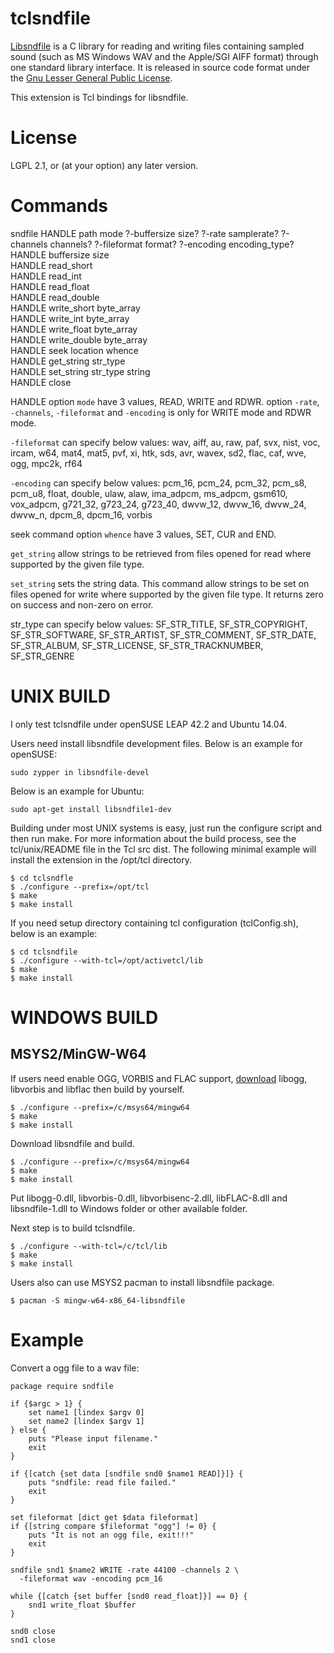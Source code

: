 tclsndfile
=====

[Libsndfile](http://www.mega-nerd.com/libsndfile/) is a C library for reading
and writing files containing sampled sound (such as MS Windows WAV and the
Apple/SGI AIFF format) through one standard library interface.
It is released in source code format
under the [Gnu Lesser General Public License](http://www.gnu.org/copyleft/lesser.html).

This extension is Tcl bindings for libsndfile.


License
=====

LGPL 2.1, or (at your option) any later version.


Commands
=====

sndfile HANDLE path mode ?-buffersize size? ?-rate samplerate? ?-channels channels? 
?-fileformat format? ?-encoding encoding_type?  
HANDLE buffersize size  
HANDLE read_short  
HANDLE read_int  
HANDLE read_float  
HANDLE read_double  
HANDLE write_short byte_array  
HANDLE write_int byte_array  
HANDLE write_float byte_array   
HANDLE write_double byte_array  
HANDLE seek location whence  
HANDLE get_string str_type  
HANDLE set_string str_type string  
HANDLE close

HANDLE option `mode` have 3 values, READ, WRITE and RDWR.
option `-rate`, `-channels`, `-fileformat` and `-encoding` is only
for WRITE mode and RDWR mode.

`-fileformat` can specify below values:
wav, aiff, au, raw, paf, svx, nist, voc, ircam, w64, mat4, mat5,
pvf, xi, htk, sds, avr, wavex, sd2, flac, caf, wve, ogg, mpc2k, rf64

`-encoding` can specify below values:
pcm_16, pcm_24, pcm_32, pcm_s8, pcm_u8, float, double, ulaw, alaw,
ima_adpcm, ms_adpcm, gsm610, vox_adpcm, g721_32, g723_24, g723_40,
dwvw_12, dwvw_16, dwvw_24, dwvw_n, dpcm_8, dpcm_16, vorbis

seek command option `whence` have 3 values, SET, CUR and END.

`get_string` allow strings to be retrieved from files opened for read where
supported by the given file type.

`set_string` sets the string data. This command allow strings to be set on
files opened for write where supported by the given file type.
It returns zero on success and non-zero on error.

str_type can specify below values:
SF_STR_TITLE, SF_STR_COPYRIGHT, SF_STR_SOFTWARE, SF_STR_ARTIST,
SF_STR_COMMENT, SF_STR_DATE, SF_STR_ALBUM, SF_STR_LICENSE,
SF_STR_TRACKNUMBER, SF_STR_GENRE


UNIX BUILD
=====

I only test tclsndfile under openSUSE LEAP 42.2 and Ubuntu 14.04.

Users need install libsndfile development files.
Below is an example for openSUSE:

	sudo zypper in libsndfile-devel

Below is an example for Ubuntu:

	sudo apt-get install libsndfile1-dev

Building under most UNIX systems is easy, just run the configure script
and then run make. For more information about the build process, see the
tcl/unix/README file in the Tcl src dist. The following minimal example
will install the extension in the /opt/tcl directory.

	$ cd tclsndfle
	$ ./configure --prefix=/opt/tcl
	$ make
	$ make install

If you need setup directory containing tcl configuration (tclConfig.sh),
below is an example:

	$ cd tclsndfile
	$ ./configure --with-tcl=/opt/activetcl/lib
	$ make
	$ make install

WINDOWS BUILD
=====

## MSYS2/MinGW-W64

If users need enable OGG, VORBIS and FLAC support,
[download](https://xiph.org/downloads/) libogg, libvorbis and libflac then build by yourself.

	$ ./configure --prefix=/c/msys64/mingw64
	$ make
	$ make install

Download libsndfile and build.

	$ ./configure --prefix=/c/msys64/mingw64
	$ make
	$ make install

Put libogg-0.dll, libvorbis-0.dll, libvorbisenc-2.dll, libFLAC-8.dll and libsndfile-1.dll
to Windows folder or other available folder.

Next step is to build tclsndfile.

	$ ./configure --with-tcl=/c/tcl/lib
	$ make
	$ make install

Users also can use MSYS2 pacman to install libsndfile package.

	$ pacman -S mingw-w64-x86_64-libsndfile

Example
=====

Convert a ogg file to a wav file:

    package require sndfile

    if {$argc > 1} {
        set name1 [lindex $argv 0]
        set name2 [lindex $argv 1]
    } else {
        puts "Please input filename."
        exit
    }

    if {[catch {set data [sndfile snd0 $name1 READ]}]} {
        puts "sndfile: read file failed."
        exit
    }
    
    set fileformat [dict get $data fileformat]
    if {[string compare $fileformat "ogg"] != 0} {
        puts "It is not an ogg file, exit!!!"
        exit
    }
    
    sndfile snd1 $name2 WRITE -rate 44100 -channels 2 \
      -fileformat wav -encoding pcm_16

    while {[catch {set buffer [snd0 read_float]}] == 0} {
        snd1 write_float $buffer
    }

    snd0 close
    snd1 close

